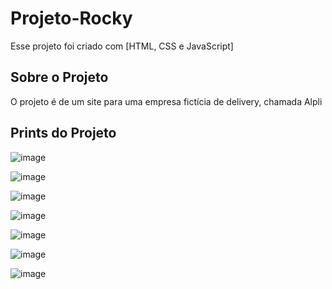 # Projeto-Rocky

Esse projeto foi criado com [HTML, CSS e JavaScript]

## Sobre o Projeto

O projeto é de um site para uma empresa fictícia de delivery, chamada Alpli

## Prints do Projeto
![image](https://user-images.githubusercontent.com/98846868/163418586-2c8dfcf9-9ee0-4b9c-91c2-cd808ccfd7da.png)

![image](https://user-images.githubusercontent.com/98846868/163418699-22031b96-27c4-4193-bef5-49173228427a.png)

![image](https://user-images.githubusercontent.com/98846868/163418722-70ade63b-b547-40b1-8984-7df9b27d4cf8.png)

![image](https://user-images.githubusercontent.com/98846868/163418775-e1475c2f-83ab-44f0-80dc-d55954efb800.png)

![image](https://user-images.githubusercontent.com/98846868/163418825-4e92ccb1-e7af-465a-ade9-59b8add7a9e0.png)

![image](https://user-images.githubusercontent.com/98846868/163419288-e0fdf270-c368-40e1-bd29-6488e48eaf28.png)

![image](https://user-images.githubusercontent.com/98846868/163419011-9fa0a390-2a0c-4b54-bbc2-c449ea811212.png)
